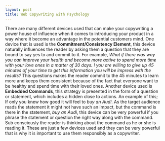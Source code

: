 ```yaml
---
layout: post
title: Web Copywriting with Psychology
---
```


There are many different devices used that can make your copywriting a power house of influence when it comes to introducing your product in a way where it become an advantage in the potential customers mind. One device that is used is the **Commitment/Consistency Element**, this device naturally influences the reader by asking them a question that they are bound to say yes to and commit to it. For example, *What if there was way you can improve your health and become more active to spend more time with your love ones in a matter of 30 days. I you are willing to give up 45 minutes of your time to get this information you will be impress with the results?* This questions makes the reader commit to the 45 minutes to learn more and keeps them consistent because of the fact that everyone want to be healthy and spend time with their loved ones. Another device used is **Embedded Commands**, this strategy is presented in the form of a question or statement, which includes a hidden close to actions. An example of this; If only you knew how good it will feel to *buy an Audi*. As the target audience reads the statement it might not have such an impact, but the command is there in the statement, *buy an Audi*, this device can be very powerful if you phrase the statement or question the right way along with the command. Sub consciously the reader is thinking about the command as he or she is reading it. These are just a few devices used and they can be very powerful that is why it is important to use them responsibly as a copywriter.
